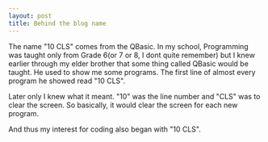 ```yaml
---
layout: post
title: Behind the blog name
---
```


The name "10 CLS" comes from the QBasic. In my school, Programming was taught only from Grade 6(or 7 or 8, I dont quite remember) but I knew earlier through my elder brother that some thing called QBasic would be taught. He used to show me some programs. The first line of almost every program he showed read "10 CLS". 

Later only I knew what it meant. "10" was the line number and "CLS" was to clear the screen. So basically, it would clear the screen for each new program. 

And thus my interest for coding also began with "10 CLS".